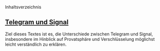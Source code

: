Inhaltsverzeichnis

## [Telegram und Signal](/Telegram-and-Signal.md)
Ziel dieses Textes ist es, die Unterschiede zwischen Telegram und Signal, insbesondere im Hinblick auf Provatsphäre und Verschlüsselung möglichst leicht verständlich zu erklären.
